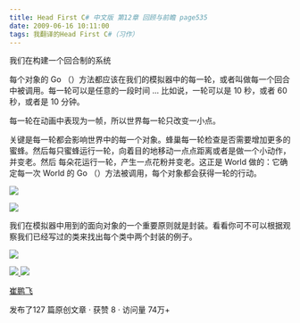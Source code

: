 ```yaml
---
title: Head First C# 中文版 第12章 回顾与前瞻 page535
date: 2009-06-16 10:11:00
tags: 我翻译的Head First C#（习作）
---
```

我们在构建一个回合制的系统

  

每个对象的  Go  （）方法都应该在我们的模拟器中的每一轮，或者叫做每一个回合中被调用。每一轮可以是任意的一段时间  ...  比如说，一轮可以是  10
秒，或者  60  秒，或者是  10  分钟。

  

每一轮在动画中表现为一帧，所以世界每一轮只改变一小点。

  

关键是每一轮都会影响世界中的每一个对象。蜂巢每一轮检查是否需要增加更多的蜜蜂。然后每只蜜蜂运行一轮，向着目的地移动一点点距离或者是做一个小动作，并变老。然后
每朵花运行一轮，产生一点花粉并变老。这正是  World  做的：它确定每一次  World  的  Go  （）方法被调用，每个对象都会获得一轮的行动。

  

![](https://p-blog.csdn.net/images/p_blog_csdn_net/cuipengfei1/EntryImages/20090616/2009-06-16_10-00-14.jpg)

![](https://p-blog.csdn.net/images/p_blog_csdn_net/cuipengfei1/EntryImages/20090616/2009-06-16_10-06-59.jpg)

我们在模拟器中用到的面向对象的一个重要原则就是封装。看看你可不可以根据观察我们已经写过的类来找出每个类中两个封装的例子。

  

![](https://p-blog.csdn.net/images/p_blog_csdn_net/cuipengfei1/EntryImages/20090616/2009-06-16_10-10-07.jpg)



[ ![](https://profile.csdnimg.cn/5/2/5/3_cuipengfei1)
![](https://g.csdnimg.cn/static/user-reg-year/1x/11.png)
](https://blog.csdn.net/cuipengfei1)

[ 崔鹏飞 ](https://blog.csdn.net/cuipengfei1)

发布了127 篇原创文章  ·  获赞 8  ·  访问量 74万+

